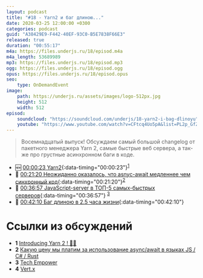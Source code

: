 ```yaml
---
layout: podcast
title: "#18 - Yarn2 и баг длиною..."
date: 2020-03-25 12:00:00 +0300
categories: podcast
guid: "A38429E9-F442-40EF-93C0-B5E7838F66E3"
released: true
duration: "00:55:17"
m4a: https://files.underjs.ru/18/episod.m4a
m4a_length: 53689989
mp3: https://files.underjs.ru/18/episod.mp3
ogg: https://files.underjs.ru/18/episod.ogg
opus: https://files.underjs.ru/18/episod.opus
seo:
    type: OnDemandEvent
image:
    path: https://underjs.ru/assets/images/logo-512px.jpg
    height: 512
    width: 512
episod:
    soundcloud: "https://soundcloud.com/underjs/18-yarn2-i-bag-dlinoyu"
    youtube: "https://www.youtube.com/watch?v=CFtcq4Uo5pA&list=PL2p_GfZz-_1OWXrKUZRBc8LzMz5FJNXW7"
---
```


> Восемнадцатый выпуск! Обсуждаем самый большой changelog от пакетного менеджера Yarn 2, самые быстрые веб сервера, а так-же про грустные асинхронном баги в коде.

- 🆕 [00:00:23 Yarn2](#){:data-timing="00:00:23"}<sup>[1](#note1)</sup>
- 🤔 [00:21:20 Неожиданно оказалось, что asnyc-await медленнее чем синхронный код](#){:data-timing="00:21:20"}<sup>[2](#note2)</sup>
- 🤔 [00:36:57 JavaScript-server в ТОП-5 самых-быстрых серверов](#){:data-timing="00:36:57"} <sup>[3](#note2)</sup>
- 🤔 [00:42:10 Баг длиною в 2.5 часа жизни](#){:data-timing="00:42:10"}

# Ссылки из обсуждений

- <b id="note1">1</b> [Introducing Yarn 2 ! 🧶🌟](https://dev.to/arcanis/introducing-yarn-2-4eh1)
- <b id="note2">2</b> [Какую цену мы платим за использование async/await в языках JS / C# / Rust](https://m.habr.com/ru/post/483734/)
- <b id="note3">3</b> [Tech Empower](https://www.techempower.com/benchmarks/#section=data-r18&hw=ph&test=query)
- <b id="note4">4</b> [Vert.x](https://vertx.io/)
